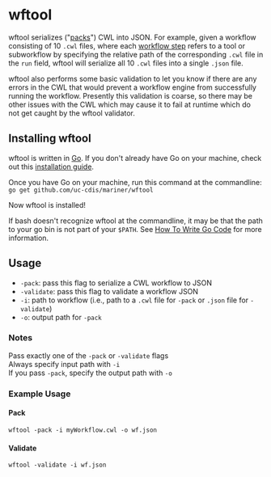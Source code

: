 # wftool

wftool serializes ("[packs](https://github.com/common-workflow-language/cwltool#combining-parts-of-a-workflow-into-a-single-document)") CWL into JSON.
For example, given a workflow consisting of 10 `.cwl` files,
where each [workflow step](https://www.commonwl.org/v1.0/Workflow.html#Subworkflows)
refers to a tool or subworkflow by specifying 
the relative path of the corresponding `.cwl` file in the `run` field,
wftool will serialize all 10 `.cwl` files into a single `.json` file.


wftool also performs some basic validation
to let you know if there are any errors in the CWL that would prevent
a workflow engine from successfully running the workflow.
Presently this validation is coarse,
so there may be other issues with the CWL
which may cause it to fail at runtime
which do not get caught by the wftool validator.

## Installing wftool

wftool is written in [Go](https://golang.org/). If you don't already have Go on your machine,
check out this [installation guide](https://golang.org/doc/install).

Once you have Go on your machine, 
run this command at the commandline:  
`go get github.com/uc-cdis/mariner/wftool`

Now wftool is installed!  

If bash doesn't recognize wftool at the commandline,
it may be that the path to your go bin is not part of your `$PATH`.
See [How To Write Go Code](https://golang.org/doc/code.html)
for more information.


## Usage

- `-pack`: pass this flag to serialize a CWL workflow to JSON
- `-validate`: pass this flag to validate a workflow JSON
- `-i`: path to workflow (i.e., path to a `.cwl` file for `-pack` or `.json` file for `-validate`)
- `-o`: output path for `-pack`

### Notes

Pass exactly one of the `-pack` or `-validate` flags  
Always specify input path with `-i`  
If you pass `-pack`, specify the output path with `-o`  

### Example Usage

#### Pack

`wftool -pack -i myWorkflow.cwl -o wf.json`

#### Validate

`wftool -validate -i wf.json`

